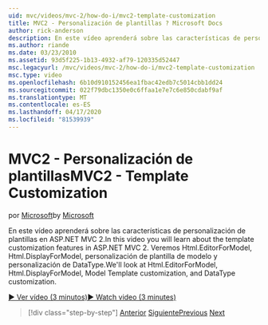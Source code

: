```yaml
---
uid: mvc/videos/mvc-2/how-do-i/mvc2-template-customization
title: MVC2 - Personalización de plantillas ? Microsoft Docs
author: rick-anderson
description: En este vídeo aprenderá sobre las características de personalización de plantillas en ASP.NET MVC 2. Veremos Html.EditorForModel, Html.DisplayForModel, Model Templ...
ms.author: riande
ms.date: 03/23/2010
ms.assetid: 93d5f225-1b13-4932-af79-120335d52447
msc.legacyurl: /mvc/videos/mvc-2/how-do-i/mvc2-template-customization
msc.type: video
ms.openlocfilehash: 6b10d910152456ea1fbac42edb7c5014cbb1dd24
ms.sourcegitcommit: 022f79dbc1350e0c6ffaa1e7e7c6e850cdabf9af
ms.translationtype: MT
ms.contentlocale: es-ES
ms.lasthandoff: 04/17/2020
ms.locfileid: "81539939"
---
```

# <a name="mvc2---template-customization"></a><span data-ttu-id="c7d87-104">MVC2 - Personalización de plantillas</span><span class="sxs-lookup"><span data-stu-id="c7d87-104">MVC2 - Template Customization</span></span>

<span data-ttu-id="c7d87-105">por [Microsoft](https://github.com/microsoft)</span><span class="sxs-lookup"><span data-stu-id="c7d87-105">by [Microsoft](https://github.com/microsoft)</span></span>

<span data-ttu-id="c7d87-106">En este vídeo aprenderá sobre las características de personalización de plantillas en ASP.NET MVC 2.</span><span class="sxs-lookup"><span data-stu-id="c7d87-106">In this video you will learn about the template customization features in ASP.NET MVC 2.</span></span> <span data-ttu-id="c7d87-107">Veremos Html.EditorForModel, Html.DisplayForModel, personalización de plantilla de modelo y personalización de DataType.</span><span class="sxs-lookup"><span data-stu-id="c7d87-107">We'll look at Html.EditorForModel, Html.DisplayForModel, Model Template customization, and DataType customization.</span></span>

[<span data-ttu-id="c7d87-108">&#9654; Ver vídeo (3 minutos)</span><span class="sxs-lookup"><span data-stu-id="c7d87-108">&#9654; Watch video (3 minutes)</span></span>](https://channel9.msdn.com/Blogs/ASP-NET-Site-Videos/mvc2-template-customization)

> [!div class="step-by-step"]
> <span data-ttu-id="c7d87-109">[Anterior](mvc2-model-validation.md)
> [Siguiente](aspnet-mvc-2-areas.md)</span><span class="sxs-lookup"><span data-stu-id="c7d87-109">[Previous](mvc2-model-validation.md)
[Next](aspnet-mvc-2-areas.md)</span></span>
